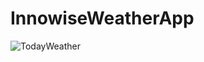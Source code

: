 # InnowiseWeatherApp

![TodayWeather](https://user-images.githubusercontent.com/83066475/139289079-1faae474-2223-4a86-8aaa-2657f9d9e9d1.jpeg?raw=true "Main screen of the app")
